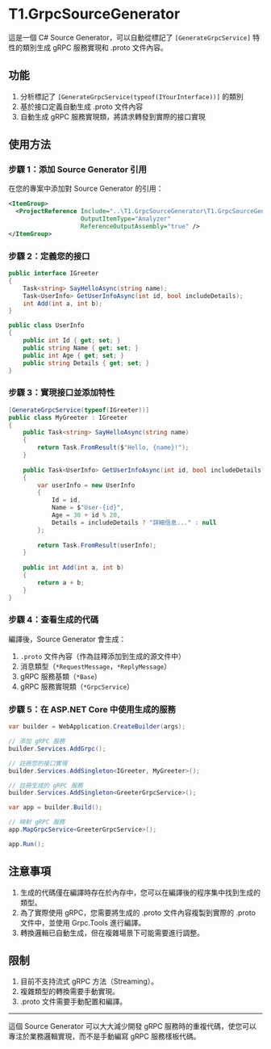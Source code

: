 # T1.GrpcSourceGenerator

這是一個 C# Source Generator，可以自動從標記了 `[GenerateGrpcService]` 特性的類別生成 gRPC 服務實現和 .proto 文件內容。

## 功能

1. 分析標記了 `[GenerateGrpcService(typeof(IYourInterface))]` 的類別
2. 基於接口定義自動生成 .proto 文件內容
3. 自動生成 gRPC 服務實現類，將請求轉發到實際的接口實現

## 使用方法

### 步驟 1：添加 Source Generator 引用

在您的專案中添加對 Source Generator 的引用：

```xml
<ItemGroup>
  <ProjectReference Include="..\T1.GrpcSourceGenerator\T1.GrpcSourceGenerator.csproj" 
                    OutputItemType="Analyzer" 
                    ReferenceOutputAssembly="true" />
</ItemGroup>
```

### 步驟 2：定義您的接口

```csharp
public interface IGreeter
{
    Task<string> SayHelloAsync(string name);
    Task<UserInfo> GetUserInfoAsync(int id, bool includeDetails);
    int Add(int a, int b);
}

public class UserInfo
{
    public int Id { get; set; }
    public string Name { get; set; }
    public int Age { get; set; }
    public string Details { get; set; }
}
```

### 步驟 3：實現接口並添加特性

```csharp
[GenerateGrpcService(typeof(IGreeter))]
public class MyGreeter : IGreeter
{
    public Task<string> SayHelloAsync(string name)
    {
        return Task.FromResult($"Hello, {name}!");
    }
    
    public Task<UserInfo> GetUserInfoAsync(int id, bool includeDetails)
    {
        var userInfo = new UserInfo
        {
            Id = id,
            Name = $"User-{id}",
            Age = 30 + id % 20,
            Details = includeDetails ? "詳細信息..." : null
        };
        
        return Task.FromResult(userInfo);
    }
    
    public int Add(int a, int b)
    {
        return a + b;
    }
}
```

### 步驟 4：查看生成的代碼

編譯後，Source Generator 會生成：

1. `.proto` 文件內容（作為註釋添加到生成的源文件中）
2. 消息類型（`*RequestMessage`，`*ReplyMessage`）
3. gRPC 服務基類（`*Base`）
4. gRPC 服務實現類（`*GrpcService`）

### 步驟 5：在 ASP.NET Core 中使用生成的服務

```csharp
var builder = WebApplication.CreateBuilder(args);

// 添加 gRPC 服務
builder.Services.AddGrpc();

// 註冊您的接口實現
builder.Services.AddSingleton<IGreeter, MyGreeter>();

// 註冊生成的 gRPC 服務
builder.Services.AddSingleton<GreeterGrpcService>();

var app = builder.Build();

// 映射 gRPC 服務
app.MapGrpcService<GreeterGrpcService>();

app.Run();
```

## 注意事項

1. 生成的代碼僅在編譯時存在於內存中，您可以在編譯後的程序集中找到生成的類型。
2. 為了實際使用 gRPC，您需要將生成的 .proto 文件內容複製到實際的 .proto 文件中，並使用 Grpc.Tools 進行編譯。
3. 轉換邏輯已自動生成，但在複雜場景下可能需要進行調整。

## 限制

1. 目前不支持流式 gRPC 方法（Streaming）。
2. 複雜類型的轉換需要手動實現。
3. .proto 文件需要手動配置和編譯。

---

這個 Source Generator 可以大大減少開發 gRPC 服務時的重複代碼，使您可以專注於業務邏輯實現，而不是手動編寫 gRPC 服務樣板代碼。 